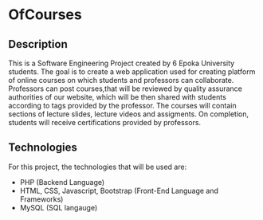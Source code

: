 # OfCourses


## Description


This is a Software Engineering Project created by 6 Epoka University students. The goal is to create a web application used for creating platform of online courses on which students and professors can collaborate. Professors can post courses,that will be reviewed by quality assurance authorities of our website, which will be then shared with students according to tags provided by the professor. The courses will contain sections of lecture slides, lecture videos and assigments. On completion, students will receive certifications provided by professors. 

## Technologies

For this project, the technologies that will be used are:

- PHP (Backend Language)
- HTML, CSS, Javascript, Bootstrap (Front-End Language and Frameworks)
- MySQL (SQL langauge)
